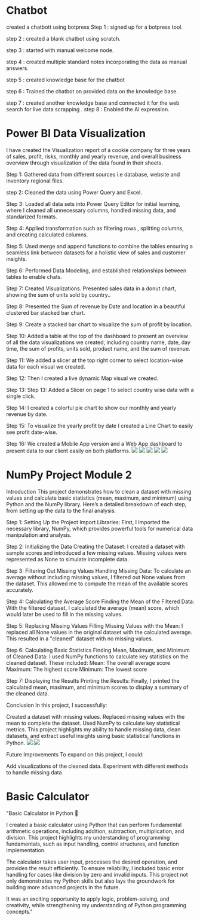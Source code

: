 # Chatbot
created a chatbott using botpress
Step 1 : signed up for a botpress tool.

step 2 : created a blank chatbot using scratch.

step 3 : started with manual welcome node.

step 4 : created multiple standard notes incorporating the data as manual answers.

step 5 : created knowledge base for the chatbot

step 6 : Trained the chatbot on provided data on the knowledge base.

step 7 : created another knowledge base and connected it for the web search for live data scrapping
.
step 8 : Enabled the AI expression.


# Power BI Data Visualization
I have created the Visualization report of a cookie company for three years of sales, profit, risks, monthly and yearly revenue, and overall business overview through visualization
of the data found in their sheets.

Step 1:   Gathered data from different sources i.e database, website and inventory regional files.

step 2:   Cleaned the data using Power Query and Excel.

Step 3:   Loaded all data sets into Power Query Editor for initial learning, where I cleaned all unnecessary  columns, handled missing data, and standarized 
formats.

Step 4:  Applied transformation such as filtering rows , splitting columns, and creating calculated columns.

Step 5:  Used merge and append functions to combine the tables ensuring  a seamless link between datasets for a holistic view of sales 
and customer insights.

Step 6:  Performed Data Modeling, and established relationships between tables to enable chats.

Step 7:  Created Visualizations. Presented sales data in a donut chart, showing the sum of units sold by country..

Step 8:  Presented the Sum of revenue by Date and location in a beautiful clustered bar stacked bar chart.

Step 9:  Create a stacked bar chart to visualize the sum of profit by location.

Step 10:  Added a table at the top of the dashboard to present an overview of all the data visualizations we created, including country name, date, day 
time, the sum of profits, units sold, product name, and the sum of revenue.

Step 11: We added a slicer at the top right corner to select location-wise data for each visual we created.

Step 12:  Then I created a live dynamic Map visual we created.

Step 13:  Step 13: Added a Slicer on page 1 to select country wise data with a single click.

Step 14: I created a colorful pie chart to show our monthly and yearly revenue by date.

Step 15: To visualize the yearly profit by date I created a Line Chart to easily see profit date-wise.

Step 16: We created a Mobile App version and a Web App dashboard to present data to our client easily on both platforms.
![](https://github.com/Hanfah123/MY-PROJECTS/blob/main/Screenshot%20(10).png)
![](https://github.com/Hanfah123/MY-PROJECTS/blob/main/Screenshot%20(11).png)
![](https://github.com/Hanfah123/MY-PROJECTS/blob/main/Screenshot%20(7).png)
![](https://github.com/Hanfah123/MY-PROJECTS/blob/main/Screenshot%20(8).png)
![](https://github.com/Hanfah123/MY-PROJECTS/blob/main/Screenshot%20(9).png)

# NumPy Project Module 2
Introduction
This project demonstrates how to clean a dataset with missing values and calculate basic statistics (mean, maximum, and minimum) using Python and the NumPy library. Here’s a detailed breakdown of each step, from setting up the data to the final analysis.

Step 1: Setting Up the Project
Import Libraries:
First, I imported the necessary library, NumPy, which provides powerful tools for numerical data manipulation and analysis.

Step 2: Initializing the Data
Creating the Dataset:
I created a dataset with sample scores and introduced a few missing values. Missing values were represented as None to simulate incomplete data.

Step 3: Filtering Out Missing Values
Handling Missing Data:
To calculate an average without including missing values, I filtered out None values from the dataset. This allowed me to compute the mean of the available scores accurately.

Step 4: Calculating the Average Score
Finding the Mean of the Filtered Data:
With the filtered dataset, I calculated the average (mean) score, which would later be used to fill in the missing values.

Step 5: Replacing Missing Values
Filling Missing Values with the Mean:
I replaced all None values in the original dataset with the calculated average. This resulted in a "cleaned" dataset with no missing values.

Step 6: Calculating Basic Statistics
Finding Mean, Maximum, and Minimum of Cleaned Data:
I used NumPy functions to calculate key statistics on the cleaned dataset. These included:
Mean: The overall average score
Maximum: The highest score
Minimum: The lowest score

Step 7: Displaying the Results
Printing the Results:
Finally, I printed the calculated mean, maximum, and minimum scores to display a summary of the cleaned data.

Conclusion
In this project, I successfully:

Created a dataset with missing values.
Replaced missing values with the mean to complete the dataset.
Used NumPy to calculate key statistical metrics.
This project highlights my ability to handle missing data, clean datasets, and extract useful insights using basic statistical functions in Python.
![](https://github.com/Hanfah123/MY-PROJECTS/blob/main/Screenshot%20(12).png)
![](https://github.com/Hanfah123/MY-PROJECTS/blob/main/Screenshot%20(13).png)

Future Improvements
To expand on this project, I could:

Add visualizations of the cleaned data.
Experiment with different methods to handle missing data


# Basic Calculator

"Basic Calculator in Python 🧮

I created a basic calculator using Python that can perform fundamental arithmetic operations, including addition, subtraction, multiplication, and division. This project highlights my understanding of programming fundamentals, such as input handling, control structures, and function implementation.

The calculator takes user input, processes the desired operation, and provides the result efficiently. To ensure reliability, I included basic error handling for cases like division by zero and invalid inputs. This project not only demonstrates my Python skills but also lays the groundwork for building more advanced projects in the future.

It was an exciting opportunity to apply logic, problem-solving, and creativity, while strengthening my understanding of Python programming concepts."

